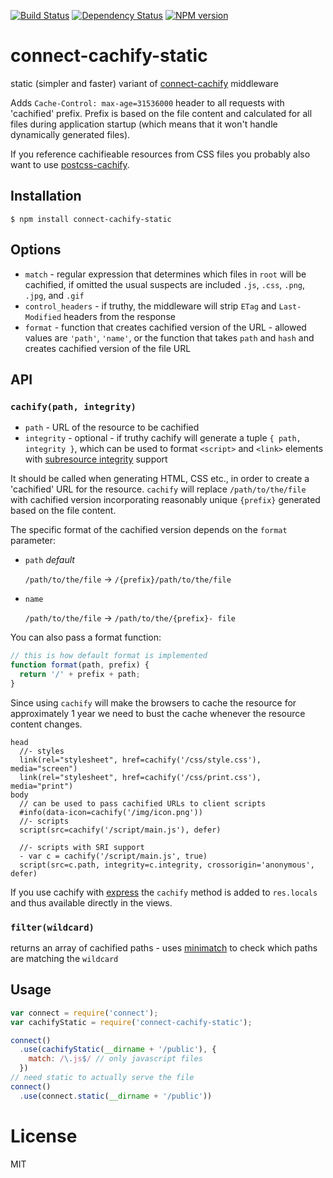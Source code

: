 [![Build Status](https://img.shields.io/travis/pirxpilot/connect-cachify-static.svg)](http://travis-ci.org/pirxpilot/connect-cachify-static)
[![Dependency Status](https://img.shields.io/gemnasium/pirxpilot/connect-cachify-static.svg)](https://gemnasium.com/pirxpilot/connect-cachify-static)
[![NPM version](https://img.shields.io/npm/v/connect-cachify-static.svg)](http://badge.fury.io/js/connect-cachify-static)

# connect-cachify-static

static (simpler and faster) variant of [connect-cachify][] middleware

Adds `Cache-Control: max-age=31536000` header to all requests with 'cachified' prefix. Prefix is
based on the file content and calculated for all files during application startup (which means that
it won't handle dynamically generated files).

If you reference cachifieable resources from CSS files you probably also want to use [postcss-cachify].

## Installation

    $ npm install connect-cachify-static

## Options

- `match` - regular expression that determines which files in `root` will be cachified, if omitted
  the usual suspects are included `.js`, `.css`, `.png`, `.jpg`, and `.gif`
- `control_headers` - if truthy, the middleware will strip `ETag` and `Last-Modified` headers from the
  response
- `format` - function that creates cachified version of the URL - allowed values are `'path'`, `'name'`,
  or the function that takes `path` and `hash` and creates cachified version of the file URL

## API

### `cachify(path, integrity)`

- `path` - URL of the resource to be cachified
- `integrity` - optional - if truthy cachify will generate a tuple `{ path, integrity }`, which can
be used to format `<script>` and `<link>` elements with [subresource integrity][sri] support

It should be called when generating HTML, CSS etc., in order to create a 'cachified' URL for the
resource. `cachify` will replace `/path/to/the/file` with cachified version incorporating reasonably unique `{prefix}` generated based on the file content.

The specific format of the cachified version depends on the `format` parameter:

- `path` *default*

    `/path/to/the/file` -> `/{prefix}/path/to/the/file`

- `name`

    `/path/to/the/file` -> `/path/to/the/{prefix}- file`

You can also pass a format function:

````javascript
// this is how default format is implemented
function format(path, prefix) {
  return '/' + prefix + path;
}

````


Since using `cachify` will make the browsers to cache the resource for approximately 1 year we need
to bust the cache whenever the resource content changes.

```jade
head
  //- styles
  link(rel="stylesheet", href=cachify('/css/style.css'), media="screen")
  link(rel="stylesheet", href=cachify('/css/print.css'), media="print")
body
  // can be used to pass cachified URLs to client scripts
  #info(data-icon=cachify('/img/icon.png'))
  //- scripts
  script(src=cachify('/script/main.js'), defer)

  //- scripts with SRI support
  - var c = cachify('/script/main.js', true)
  script(src=c.path, integrity=c.integrity, crossorigin='anonymous', defer)

```
If you use cachify with [express][] the `cachify` method is added to `res.locals` and thus available
directly in the views.

### `filter(wildcard)`

returns an array of cachified paths - uses [minimatch] to check which paths are matching the `wildcard`


## Usage

```javascript
var connect = require('connect');
var cachifyStatic = require('connect-cachify-static');

connect()
  .use(cachifyStatic(__dirname + '/public'), {
    match: /\.js$/ // only javascript files
  })
// need static to actually serve the file
connect()
  .use(connect.static(__dirname + '/public'))
```

# License

MIT

[connect]: http://www.senchalabs.org/connect
[connect-cachify]: https://www.npmjs.com/package/connect-cachify
[express]: http://expressjs.com
[postcss-cachify]: https://www.npmjs.com/package/postcss-cachify
[minimatch]: https://www.npmjs.com/package/minimatch
[sri]: https://developer.mozilla.org/en-US/docs/Web/Security/Subresource_Integrity
